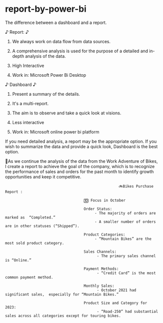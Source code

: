 # report-by-power-bi

The difference between a dashboard and a report. 

♪ Report: ♪
1. We always work on data flow from data sources. 

2. A comprehensive analysis is used for the purpose of a detailed and in-depth analysis of the data. 

3. High Interactive 

4. Work in: Microsoft Power Bi Desktop 

♪ Dashboard ♪ 
1. Present a summary of the details.

2. It's a multi-report. 

3. The aim is to observe and take a quick look at visions. 

4. Less interactive 

5. Work in: Microsoft online power bi platform 


If you need detailed analysis, a report may be the appropriate option. If you wish to summarize the data and provide a quick look, Dashboard is the best option. 


📍As we continue the analysis of the data from the Work Adventure of Bikes, I create a report to achieve the goal of the company, which is to recognize the performance of sales and orders for the past month to identify growth opportunities and keep it competitive. 

                                                        🚲Bikes Purchase Report :

                                        🔟 Focus in October 

                                        Order Status:
                                             - The majority of orders are marked as  “Completed.”
                                             - A smaller number of orders are in other statuses (“Shipped”).

                                        Product Categories:
                                             - “Mountain Bikes” are the most sold product category. 

                                        Sales Channels:
                                              - The primary sales channel is “Online.” 

                                        Payment Methods:
                                              - “Credit Card” is the most common payment method. 

                                        Monthly Sales:
                                              - October 2021 had significant sales,  especially for “Mountain Bikes.”

                                        Product Size and Category for 2023:
                                              - “Road-250” had substantial sales across all categories except for touring bikes.
